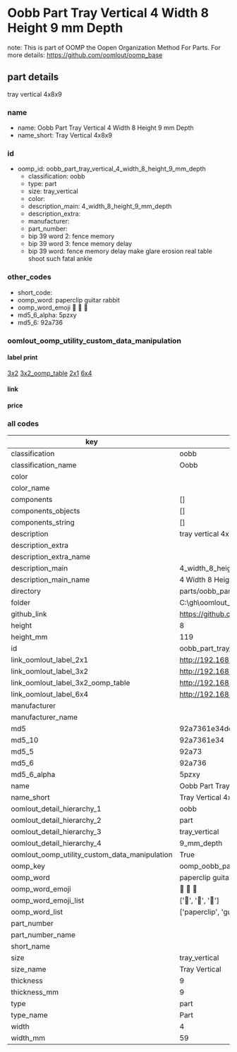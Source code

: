 # Oobb Part Tray Vertical 4 Width 8 Height 9 mm Depth  

note: This is part of OOMP the Oopen Organization Method For Parts. For more details: https://github.com/oomlout/oomp_base

##  part details
  



tray vertical 4x8x9



### name
* name: Oobb Part Tray Vertical 4 Width 8 Height 9 mm Depth
* name_short: Tray Vertical 4x8x9 
### id
* oomp_id: oobb_part_tray_vertical_4_width_8_height_9_mm_depth
  * classification: oobb
  * type: part
  * size: tray_vertical
  * color: 
  * description_main: 4_width_8_height_9_mm_depth
  * description_extra: 
  * manufacturer: 
  * part_number: 
  * bip 39 word 2: fence memory
  * bip 39 word 3: fence memory delay
  * bip 39 word: fence memory delay make glare erosion real table shoot such fatal ankle

### other_codes
* short_code: 
* oomp_word: paperclip guitar rabbit
* oomp_word_emoji :paperclip: :guitar: :rabbit:
* md5_6_alpha: 5pzxy
* md5_6: 92a736






### oomlout_oomp_utility_custom_data_manipulation
#### label print
[3x2](http://192.168.1.245:1112/?label=oomp%205pzxy)
[3x2_oomp_table](http://192.168.1.108:1112/?label=oomp%205pzxy)
[2x1](http://192.168.1.242:1112/?label=oomp%205pzxy)
[6x4](http://192.168.1.55:1112/?label=oomp%205pzxy)    

#### link

                              

#### price







### all codes 
| key | value |  
| --- | --- |  
| classification | oobb |  
| classification_name | Oobb |  
| color |  |  
| color_name |  |  
| components | [] |  
| components_objects | [] |  
| components_string | [] |  
| description | tray vertical 4x8x9 |  
| description_extra |  |  
| description_extra_name |  |  
| description_main | 4_width_8_height_9_mm_depth |  
| description_main_name | 4 Width 8 Height 9 mm Depth |  
| directory | parts/oobb_part_tray_vertical_4_width_8_height_9_mm_depth |  
| folder | C:\gh\oomlout_oobb_version_4_generated_parts\parts\oobb_part_tray_vertical_4_width_8_height_9_mm_depth |  
| github_link | https://github.com/oomlout/oomlout_oomp_part_src/tree/main/parts/oobb_part_tray_vertical_4_width_8_height_9_mm_depth |  
| height | 8 |  
| height_mm | 119 |  
| id | oobb_part_tray_vertical_4_width_8_height_9_mm_depth |  
| link_oomlout_label_2x1 | http://192.168.1.242:1112/?label=oomp%205pzxy |  
| link_oomlout_label_3x2 | http://192.168.1.245:1112/?label=oomp%205pzxy |  
| link_oomlout_label_3x2_oomp_table | http://192.168.1.108:1112/?label=oomp%205pzxy |  
| link_oomlout_label_6x4 | http://192.168.1.55:1112/?label=oomp%205pzxy |  
| manufacturer |  |  
| manufacturer_name |  |  
| md5 | 92a7361e34dcf65d32b1686873e2baa8 |  
| md5_10 | 92a7361e34 |  
| md5_5 | 92a73 |  
| md5_6 | 92a736 |  
| md5_6_alpha | 5pzxy |  
| name | Oobb Part Tray Vertical 4 Width 8 Height 9 mm Depth |  
| name_short | Tray Vertical 4x8x9  |  
| oomlout_detail_hierarchy_1 | oobb |  
| oomlout_detail_hierarchy_2 | part |  
| oomlout_detail_hierarchy_3 | tray_vertical |  
| oomlout_detail_hierarchy_4 | 9_mm_depth |  
| oomlout_oomp_utility_custom_data_manipulation | True |  
| oomp_key | oomp_oobb_part_tray_vertical_4_width_8_height_9_mm_depth |  
| oomp_word | paperclip guitar rabbit |  
| oomp_word_emoji | :paperclip: :guitar: :rabbit: |  
| oomp_word_emoji_list | [':paperclip:', ':guitar:', ':rabbit:'] |  
| oomp_word_list | ['paperclip', 'guitar', 'rabbit'] |  
| part_number |  |  
| part_number_name |  |  
| short_name |  |  
| size | tray_vertical |  
| size_name | Tray Vertical |  
| thickness | 9 |  
| thickness_mm | 9 |  
| type | part |  
| type_name | Part |  
| width | 4 |  
| width_mm | 59 |  
